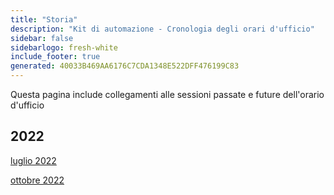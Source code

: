 ```yaml
---
title: "Storia"
description: "Kit di automazione - Cronologia degli orari d'ufficio"
sidebar: false
sidebarlogo: fresh-white
include_footer: true
generated: 40033B469AA6176C7CDA1348E522DFF476199C83
---
```


Questa pagina include collegamenti alle sessioni passate e future dell'orario d'ufficio

## 2022

[luglio 2022](/it/office-hours/november-2022)

[ottobre 2022](/it/office-hours/october-2022)

